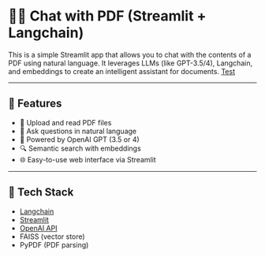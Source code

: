 # 📄💬 Chat with PDF (Streamlit + Langchain)

This is a simple Streamlit app that allows you to chat with the contents of a PDF using natural language. It leverages LLMs (like GPT-3.5/4), Langchain, and embeddings to create an intelligent assistant for documents.
[Test](https://chat-pdf-app-openai.streamlit.app/)

---

## 🚀 Features

- 📁 Upload and read PDF files
- 💬 Ask questions in natural language
- 🤖 Powered by OpenAI GPT (3.5 or 4)
- 🔍 Semantic search with embeddings
- 🌐 Easy-to-use web interface via Streamlit

---

## 🧰 Tech Stack

- [Langchain](https://www.langchain.com/)
- [Streamlit](https://streamlit.io/)
- [OpenAI API](https://platform.openai.com/)
- FAISS (vector store)
- PyPDF (PDF parsing)
